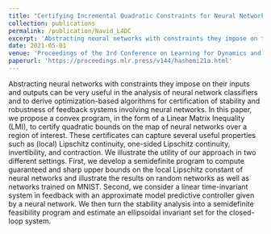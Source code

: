 ```yaml
---
title: "Certifying Incremental Quadratic Constraints for Neural Networks via Convex Optimization"
collection: publications
permalink: /publication/Navid_L4DC
excerpt: 'Abstracting neural networks with constraints they impose on their inputs and outputs can be very useful in the analysis of neural network classifiers and to derive optimization-based algorithms for certification of stability and robustness of feedback systems involving neural networks. In this paper, we propose a convex program, in the form of a Linear Matrix Inequality (LMI), to certify quadratic bounds on the map of neural networks over a region of interest. These certificates can capture several useful properties such as (local) Lipschitz continuity, one-sided Lipschitz continuity, invertibility, and contraction. We illustrate the utility of our approach in two different settings. First, we develop a semidefinite program to compute guaranteed and sharp upper bounds on the local Lipschitz constant of neural networks and illustrate the results on random networks as well as networks trained on MNIST. Second, we consider a linear time-invariant system in feedback with an approximate model predictive controller given by a neural network. We then turn the stability analysis into a semidefinite feasibility program and estimate an ellipsoidal invariant set for the closed-loop system.'
date: 2021-05-01
venue: 'Proceedings of the 3rd Conference on Learning for Dynamics and Control, PMLR 144:842-853, 2021.'
paperurl: 'https://proceedings.mlr.press/v144/hashemi21a.html'
---
```


Abstracting neural networks with constraints they impose on their inputs and outputs can be very useful in the analysis of neural network classifiers and to derive optimization-based algorithms for certification of stability and robustness of feedback systems involving neural networks. In this paper, we propose a convex program, in the form of a Linear Matrix Inequality (LMI), to certify quadratic bounds on the map of neural networks over a region of interest. These certificates can capture several useful properties such as (local) Lipschitz continuity, one-sided Lipschitz continuity, invertibility, and contraction. We illustrate the utility of our approach in two different settings. First, we develop a semidefinite program to compute guaranteed and sharp upper bounds on the local Lipschitz constant of neural networks and illustrate the results on random networks as well as networks trained on MNIST. Second, we consider a linear time-invariant system in feedback with an approximate model predictive controller given by a neural network. We then turn the stability analysis into a semidefinite feasibility program and estimate an ellipsoidal invariant set for the closed-loop system.
